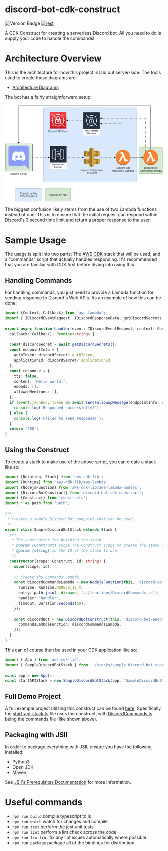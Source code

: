 # discord-bot-cdk-construct

![Version Badge](https://img.shields.io/github/package-json/v/GEMISIS/discord-bot-cdk-construct?color=blue&logo=Discord) [![jest](https://jestjs.io/img/jest-badge.svg)](https://github.com/facebook/jest)

A CDK Construct for creating a serverless Discord bot. All you need to do is supply your code to handle the commands!

# Architecture Overview

This is the architecture for how this project is laid out server-side. The tools used to create these diagrams are:

- [Architecture Diagrams](https://app.diagrams.net)

The bot has a fairly straightforward setup:

![The architecture diagram for the project.](https://github.com/GEMISIS/discord-bot-cdk-construct/blob/main/diagrams/architecture.png?raw=true)

The biggest confusion likely stems from the use of two Lambda functions instead of one. This is to ensure that the initial request can respond within Discord's 3 second time limit and return a proper response to the user.

# Sample Usage

The usage is split into two parts: The [AWS CDK](https://docs.aws.amazon.com/cdk/latest/guide/home.html) stack that will be used, and a "commands" script that actually handles responding. It's recommended that you are familiar with CDK first before diving into using this.

## Handling Commands

For handling commands, you just need to provide a Lambda function for sending response to Discord's Web APIs. As an example of how this can be done:

```typescript
import {Context, Callback} from 'aws-lambda';
import { IDiscordEventRequest, IDiscordResponseData, getDiscordSecrets, sendFollowupMessage } from 'discord-bot-cdk-construct';

export async function handler(event: IDiscordEventRequest, context: Context,
  callback: Callback): Promise<string> {

  const discordSecret = await getDiscordSecrets();
  const endpointInfo = {
    authToken: discordSecret?.authToken,
    applicationId: discordSecret?.applicationId
  };
  const response = {
    tts: false,
    content: 'Hello world!',
    embeds: [],
    allowedMentions: [],
  };
  if (event.jsonBody.token && await sendFollowupMessage(endpointInfo, event.jsonBody.token, response)) {
    console.log('Responded successfully!');
  } else {
    console.log('Failed to send response!');
  }
  return '200';
}
```

## Using the Construct

To create a stack to make use of the above script, you can create a stack like so:

```typescript
import {Duration, Stack} from 'aws-cdk-lib';
import {Runtime} from 'aws-cdk-lib/aws-lambda';
import {NodejsFunction} from 'aws-cdk-lib/aws-lambda-nodejs';
import {DiscordBotConstruct} from 'discord-bot-cdk-construct';
import {Construct} from 'constructs';
import * as path from 'path';

/**
 * Creates a sample Discord bot endpoint that can be used.
 */
export class SampleDiscordBotStack extends Stack {
  /**
   * The constructor for building the stack.
   * @param {Construct} scope The Construct scope to create the stack in.
   * @param {string} id The ID of the stack to use.
   */
  constructor(scope: Construct, id: string) {
    super(scope, id);

    // Create the Commands Lambda.
    const discordCommandsLambda = new NodejsFunction(this, 'discord-commands-lambda', {
      runtime: Runtime.NODEJS_18_X,
      entry: path.join(__dirname, '../functions/DiscordCommands.ts'),
      handler: 'handler',
      timeout: Duration.seconds(60),
    });

    const discordBot = new DiscordBotConstruct(this, 'discord-bot-endpoint', {
      commandsLambdaFunction: discordCommandsLambda,
    });
  }
}
```

This can of course then be used in your CDK application like so:

```typescript
import { App } from 'aws-cdk-lib';
import { SampleDiscordBotStack } from './stacks/sample-discord-bot-stack';

const app = new App();
const startAPIStack = new SampleDiscordBotStack(app, 'SampleDiscordBotStack');
```

## Full Demo Project

A full example project utilzing this construct can be found [here](https://github.com/RGB-Schemes/oculus-start-bot). Specifically, the [start-api-stack.ts](https://github.com/RGB-Schemes/oculus-start-bot/blob/mainline/src/stacks/start-api-stack.ts) file uses the construct, with [DiscordCommands.ts](https://github.com/RGB-Schemes/oculus-start-bot/blob/mainline/src/functions/DiscordCommands.ts) being the commands file (like shown above).

## Packaging with JSII

In order to package everything with JSII, ensure you have the following installed:

- Python3
- Open JDK
- Maven

See [JSII's Prerequisites Documentation](https://aws.github.io/jsii/user-guides/lib-author/) for more information.

# Useful commands

- `npm run build`   compile typescript to js
- `npm run watch`   watch for changes and compile
- `npm run test`    perform the jest unit tests
- `npm run lint`       perform a lint check across the code
- `npm run fix-lint`   fix any lint issues automatically where possible
- `npm run package`   package all of the bindings for distribution
